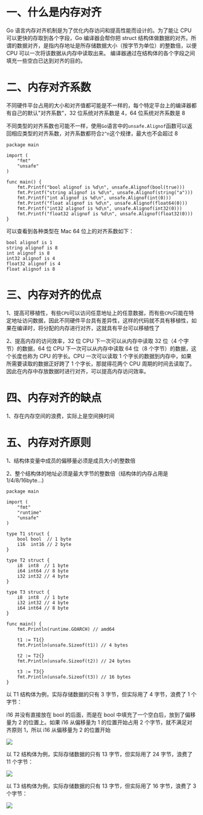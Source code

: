 # 一、什么是内存对齐

Go 语言内存对齐机制是为了优化内存访问和提高性能而设计的。为了能让 CPU 可以更快的存取到各个字段，Go 编译器会帮你把 struct 结构体做数据的对齐。所谓的数据对齐，是指内存地址是所存储数据大小（按字节为单位）的整数倍，以便 CPU 可以一次将该数据从内存中读取出来。 编译器通过在结构体的各个字段之间填充一些空白已达到对齐的目的。

# 二、内存对齐系数

不同硬件平台占用的大小和对齐值都可能是不一样的，每个特定平台上的编译器都有自己的默认"对齐系数"，32 位系统对齐系数是 4，64 位系统对齐系数是 8

不同类型的对齐系数也可能不一样，使用`Go`语言中的`unsafe.Alignof`函数可以返回相应类型的对齐系数，对齐系数都符合`2^n`这个规律，最大也不会超过 8

```
package main

import (
	"fmt"
	"unsafe"
)

func main() {
	fmt.Printf("bool alignof is %d\n", unsafe.Alignof(bool(true)))
	fmt.Printf("string alignof is %d\n", unsafe.Alignof(string("a")))
	fmt.Printf("int alignof is %d\n", unsafe.Alignof(int(0)))
	fmt.Printf("float alignof is %d\n", unsafe.Alignof(float64(0)))
	fmt.Printf("int32 alignof is %d\n", unsafe.Alignof(int32(0)))
	fmt.Printf("float32 alignof is %d\n", unsafe.Alignof(float32(0)))
}
```

可以查看到各种类型在 Mac 64 位上的对齐系数如下：

```
bool alignof is 1
string alignof is 8
int alignof is 8
int32 alignof is 4
float32 alignof is 4
float alignof is 8
```

# 三、内存对齐的优点

1、提高可移植性，有些`CPU`可以访问任意地址上的任意数据，而有些`CPU`只能在特定地址访问数据，因此不同硬件平台具有差异性，这样的代码就不具有移植性，如果在编译时，将分配的内存进行对齐，这就具有平台可以移植性了

2、提高内存的访问效率，32 位 CPU 下一次可以从内存中读取 32 位（4 个字节）的数据，64 位 CPU 下一次可以从内存中读取 64 位（8 个字节）的数据，这个长度也称为 CPU 的字长。CPU 一次可以读取 1 个字长的数据到内存中，如果所需要读取的数据正好跨了 1 个字长，那就得花两个 CPU 周期的时间去读取了。因此在内存中存放数据时进行对齐，可以提高内存访问效率。

# 四、内存对齐的缺点

1、存在内存空间的浪费，实际上是空间换时间

# 五、内存对齐原则

1、结构体变量中成员的偏移量必须是成员大小的整数倍

2、整个结构体的地址必须是最大字节的整数倍（结构体的内存占用是 1/4/8/16byte...)

```
package main

import (
	"fmt"
	"runtime"
	"unsafe"
)

type T1 struct {
	bool bool  // 1 byte
	i16  int16 // 2 byte
}

type T2 struct {
	i8  int8  // 1 byte
	i64 int64 // 8 byte
	i32 int32 // 4 byte
}

type T3 struct {
	i8  int8  // 1 byte
	i32 int32 // 4 byte
	i64 int64 // 8 byte
}

func main() {
	fmt.Println(runtime.GOARCH) // amd64

	t1 := T1{}
	fmt.Println(unsafe.Sizeof(t1)) // 4 bytes

	t2 := T2{}
	fmt.Println(unsafe.Sizeof(t2)) // 24 bytes

	t3 := T3{}
	fmt.Println(unsafe.Sizeof(t3)) // 16 bytes
}
```

以 T1 结构体为例，实际存储数据的只有 3 字节，但实际用了 4 字节，浪费了 1 个字节：

i16 并没有直接放在 bool 的后面，而是在 bool 中填充了一个空白后，放到了偏移量为 2 的位置上。如果 i16 从偏移量为 1 的位置开始占用 2 个字节，就不满足对齐原则 1，所以 i16 从偏移量为 2 的位置开始

![](https://cdn.jsdelivr.net/gh/caijinlin/imgcdn/image-20220502132935164.png#id=CTOUy&originHeight=162&originWidth=527&originalType=binary&ratio=1&rotation=0&showTitle=false&status=done&style=none&title=)

以 T2 结构体为例，实际存储数据的只有 13 字节，但实际用了 24 字节，浪费了 11 个字节：

![](https://cdn.jsdelivr.net/gh/caijinlin/imgcdn/image-20220502133003644.png#id=PiD9s&originHeight=168&originWidth=1105&originalType=binary&ratio=1&rotation=0&showTitle=false&status=done&style=none&title=)

以 T3 结构体为例，实际存储数据的只有 13 字节，但实际用了 16 字节，浪费了 3 个字节：

![](https://cdn.jsdelivr.net/gh/caijinlin/imgcdn/image-20220502133303337.png#id=euMr8&originHeight=175&originWidth=824&originalType=binary&ratio=1&rotation=0&showTitle=false&status=done&style=none&title=)
